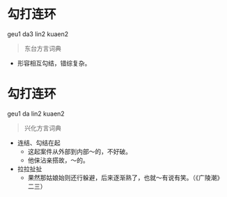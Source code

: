 # 勾打连环
geu1 da3 lin2 kuaen2
> 东台方言词典
- 形容相互勾结，错综复杂。

# 勾打连环
geu1 da lin2 kuaen2
> 兴化方言词典
- 连结、勾结在起
  - 这起案件从外部到内部～的，不好破。
  - 他俫沾亲搭故，～的。
- 拉拉扯扯
  - 果然那姑娘始则还行躲避，后来逐渐熟了，也就～有说有笑。（《广陵潮》二三）
